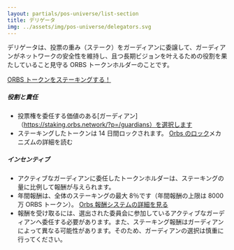 ```yaml
---
layout: partials/pos-universe/list-section
title: デリゲータ
img: ../assets/img/pos-universe/delegators.svg
---
```


デリゲータは、投票の重み（ステーク）をガーディアンに委譲して、ガーディアンがネットワークの安全性を維持し、且つ長期ビジョンを叶えるための役割を果たしていること見守る ORBS トークンホルダーのことです。

[ORBS トークンをステーキングする！](https://staking.orbs.network/ "ボタン")

##### 役割と責任

- 投票権を委任する価値のある[ガーディアン]（https://staking.orbs.network/?p=/guardians）を選択します
- ステーキングしたトークンは 14 日間ロックされます。
  [Orbs のロック](introducing-locking-when-staking-orbs)メカニズムの詳細を読む

##### インセンティブ

- アクティブなガーディアンに委任したトークンホルダーは、ステーキングの量に比例して報酬が与えられます。
- 年間報酬は、全体のステーキングの最大 8％です（年間報酬の上限は 8000 万 ORBS トークン）。 [Orbs 報酬システムの詳細を見る](white-papers/orbs-pos-v2-the-age-of-guardians)
- 報酬を受け取るには、選出された委員会に参加しているアクティブなガーディアンへ委任する必要があります。また、ステーキング報酬はガーディアンによって異なる可能性があります。そのため、ガーディアンの選択は慎重に行ってください。
